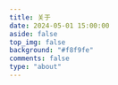 ```yaml
---
title: 关于
date: 2024-05-01 15:00:00
aside: false
top_img: false
background: "#f8f9fe"
comments: false
type: "about"
---
```


